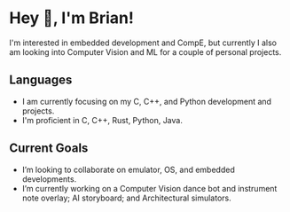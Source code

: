 # Hey 👋, I'm Brian!

I'm interested in embedded development and CompE, but currently I also am looking into Computer Vision and ML for a couple of personal projects.

## Languages
- I am currently focusing on my C, C++, and Python development and projects.
- I'm proficient in C, C++, Rust, Python, Java.

## Current Goals
- I’m looking to collaborate on emulator, OS, and embedded developments.
- I’m currently working on a Computer Vision dance bot and instrument note overlay; AI storyboard; and Architectural simulators.

<!--
**brians242/brians242** is a ✨ _special_ ✨ repository because its `README.md` (this file) appears on your GitHub profile.

Here are some ideas to get you started:

- 🔭 I’m currently working on ...
- 🌱 I’m currently learning ...
- 👯 I’m looking to collaborate on ...
- 🤔 I’m looking for help with ...
- 💬 Ask me about ...
- 📫 How to reach me: ...
- 😄 Pronouns: ...
- ⚡ Fun fact: ...
-->
